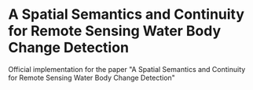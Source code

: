 # A Spatial Semantics and Continuity for Remote Sensing Water Body Change Detection

Official implementation for the paper "A Spatial Semantics and Continuity for Remote Sensing Water Body Change Detection"



